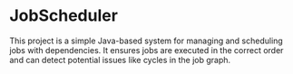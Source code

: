 # JobScheduler
This project is a simple Java-based system for managing and scheduling jobs with dependencies. It ensures jobs are executed in the correct order and can detect potential issues like cycles in the job graph.
